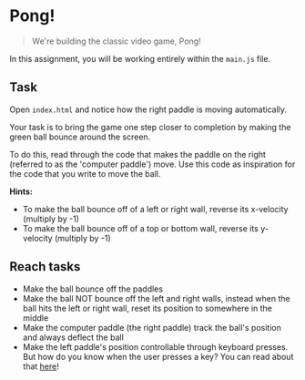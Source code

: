 # Pong!

> We're building the classic video game, Pong!

In this assignment, you will be working entirely within the `main.js` file.

## Task

Open `index.html` and notice how the right paddle is moving automatically.

Your task is to bring the game one step closer to completion by making the green
ball bounce around the screen.

To do this, read through the code that makes the paddle on the right (referred to as the 'computer paddle')
move. Use this code as inspiration for the code that you write to move the ball.

**Hints:**

- To make the ball bounce off of a left or right wall, reverse its x-velocity (multiply by -1)
- To make the ball bounce off of a top or bottom wall, reverse its y-velocity (multiply by -1)

## Reach tasks

- Make the ball bounce off the paddles
- Make the ball NOT bounce off the left and right walls, instead when the ball hits the left or right wall,
  reset its position to somewhere in the middle
- Make the computer paddle (the right paddle) track the ball's position and always deflect the ball
- Make the left paddle's position controllable through keyboard presses. But how do you know when the user presses a key? You can read about that [here](https://developer.mozilla.org/en-US/docs/Web/API/KeyboardEvent/key)!
